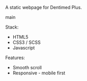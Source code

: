 A static webpage for Dentimed Plus.

main

Stack:
* HTML5
* CSS3 / SCSS
* Javascript

Features:
* Smooth scroll
* Responsive - mobile first
